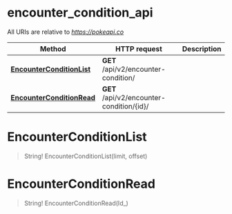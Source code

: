 # encounter_condition_api

All URIs are relative to *https://pokeapi.co*

Method | HTTP request | Description
------------- | ------------- | -------------
[**EncounterConditionList**](encounter_condition_api.md#EncounterConditionList) | **GET** /api/v2/encounter-condition/ | 
[**EncounterConditionRead**](encounter_condition_api.md#EncounterConditionRead) | **GET** /api/v2/encounter-condition/{id}/ | 


<a name="EncounterConditionList"></a>
# **EncounterConditionList**
> String! EncounterConditionList(limit, offset)


<a name="EncounterConditionRead"></a>
# **EncounterConditionRead**
> String! EncounterConditionRead(Id_)


